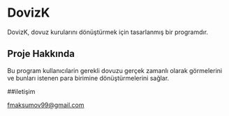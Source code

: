 # DovizK

DovizK, dovuz kurularını dönüştürmek için tasarlanmış bir programdır.

## Proje Hakkında

Bu program kullanıcılarin gerekli dovuzu gerçek zamanlı olarak görmelerini ve bunları istenen para birimine dönüştürmelerini sağlar.


##iletişim

fmaksumov99@gmail.com
